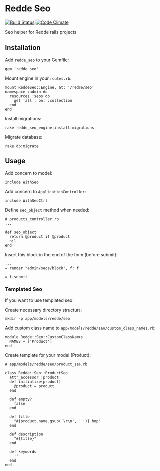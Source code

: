 # Redde Seo

[![Build Status](https://travis-ci.org/redde/seo.svg?branch=master)](https://travis-ci.org/redde/seo)
[![Code Climate](https://codeclimate.com/github/redde/seo.png)](https://codeclimate.com/github/redde/seo)

Seo helper for Redde rails projects

## Installation

Add `redde_seo` to your Gemfile:

	gem 'redde_seo'
	
Mount engine in your `routes.rb`:

	mount ReddeSeo::Engine, at: '/redde/seo'
	namespace :admin do
      resources :seos do
        get 'all', on: :collection
      end
    end
	
Install migrations:

	rake redde_seo_engine:install:migrations
	
Migrate database:

	rake db:migrate
	
## Usage

Add concern to model:

	include WithSeo
	
Add concern to `ApplicationController`:

	include WithSeoCtrl
	
Define `seo_object` method when needed:

	# products_controller.rb
	...
	
	def seo_object
	  return @product if @product
	  nil
	end
	
Insert this block in the end of the form (before submit):

	...	
	= render "admin/seos/block", f: f
	
	= f.submit
	
### Templated Seo

If you want to use templated seo:

Create necessary directory structure:

	mkdir -p app/models/redde/seo
	
Add custom class name to `app/models/redde/seo/custom_class_names.rb`:

	module Redde::Seo::CustomClassNames
      NAMES = ['Product']
    end
    
Create template for your model (Product):

    # app/models/redde/seo/product_seo.rb

    class Redde::Seo::ProductSeo
      attr_accessor :product
      def initialize(product)
        @product = product
      end

      def empty?
        false
      end

      def title
        "#{product.name.gsub('\r\n', ' ')} hop"
      end

      def description
        "#{title}"
      end

      def keywords
        ''
      end
    end
